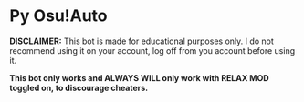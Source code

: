 Py Osu!Auto
===================

**DISCLAIMER:** This bot is made for educational purposes only. I do not recommend using it on your account, log off from you account before using it.  

__This bot only works and ALWAYS WILL only work with RELAX MOD toggled on, to discourage cheaters.__
